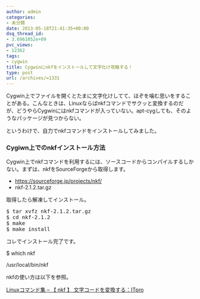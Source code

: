 ```yaml
---
author: admin
categories:
- 未分類
date: 2013-05-18T21:41:35+00:00
dsq_thread_id:
- 3.6961052e+09
pvc_views:
- 12362
tags:
- cygwin
title: Cygwinにnkfをインストールして文字化け攻略する！
type: post
url: /archives/=1331
---
```


Cygwin上でファイルを開くとたまに文字化けしてて、ほぞを噛む思いをすることがある。こんなときは、Linuxならばnkfコマンドでサクッと変換するのだが、どうやらCygwinにはnkfコマンドが入っていない。apt-cygしても、そのようなパッケージが見つからない。

というわけで、自力でnkfコマンドをインストールしてみました。

### Cygiwn上でのnkfインストール方法

Cygwin上でnkfコマンドを利用するには、ソースコードからコンパイルするしかない。まずは、nkfをSourceForgeから取得します。

  * <https://sourceforge.jp/projects/nkf/>
  * nkf-2.1.2.tar.gz

取得したら解凍してインストール。

<div style="padding-bottom: 0px; margin: 0px; padding-left: 0px; padding-right: 0px; display: inline; float: none; padding-top: 0px" id="scid:812469c5-0cb0-4c63-8c15-c81123a09de7:4bee5aad-0732-41cb-b484-5295a7b58dba" class="wlWriterEditableSmartContent">
  <pre name="code" class="c:nogutter">$ tar xvfz nkf-2.1.2.tar.gz
$ cd nkf-2.1.2
$ make
$ make install
</pre>
</div>

コレでインストール完了です。

$ which nkf
    
  
/usr/local/bin/nkf



nkfの使い方は以下を参照。

[Linuxコマンド集 &#8211; 【 nkf 】 文字コードを変換する：ITpro][1]

 [1]: https://itpro.nikkeibp.co.jp/article/COLUMN/20060227/230849/